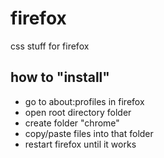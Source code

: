 # firefox
css stuff for firefox

## how to "install"
* go to about:profiles in firefox
* open root directory folder
* create folder "chrome"
* copy/paste files into that folder
* restart firefox until it works
